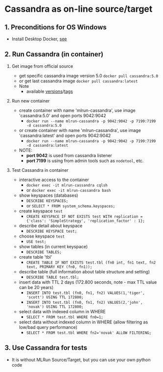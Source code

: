 # Cassandra as on-line source/target

## 1. Preconditions for OS Windows

 - Install Desktop Docker, [see](./desktopdocker.md)

## 2. Run Cassandra (in container)

1. Get image from official source
   - get specific cassandra image version 5.0 `docker pull cassandra:5.0`
   - or get last cassandra image `docker pull cassandra:latest`
   - Note
     - available [versions](https://hub.docker.com/_/cassandra)/[tags](https://hub.docker.com/_/cassandra/tags)

2. Run new container
   - create container with name 'mlrun-cassandra', use image 'cassandra:5.0' and open ports 9042:9042
     - `docker run --name mlrun-cassandra -p 9042:9042 -p 7199:7199 -d cassandra:5.0`
   - or create container with name 'mlrun-cassandra', use image 'cassandra:latest' and open ports 9042:9042
     - `docker run --name mlrun-cassandra -p 9042:9042 -p 7199:7199 -d cassandra:latest`
   - NOTE:
     - **port 9042** is used from cassandra listener
     - **port 7199** is using from admin tools such as `nodetool`, etc.

3. Test Cassandra in container
   - interactive access to the container
     - `docker exec -it mlrun-cassandra cqlsh` 
     - or `docker exec -it mlrun-cassandra bash`
   - show keyspaces (databases)
     - `DESCRIBE KEYSPACES;`
     - or `SELECT * FROM system_schema.keyspaces;`
   - create keyspace `test`
     - `CREATE KEYSPACE IF NOT EXISTS test WITH replication = {'class': 'SimpleStrategy', 'replication_factor' : 1};`
   - describe detail about keyspace
     - `DESCRIBE KEYSPACE test;`
   - choose keyspace `test`
     - `USE test;`
   - show tables (in current keyspace)
     - `DESCRIBE TABLES;` 
   - create table 'tbl'
     - `CREATE TABLE IF NOT EXISTS test.tbl (fn0 int, fn1 text, fn2 text, PRIMARY KEY (fn0, fn1));`
   - describe table (full information about table structure and setting)
     - `DESCRIBE TABLE test.tbl;`
   - insert data with TTL 2 days (172.800 seconds, note - max TTL value can be 20 years)
     - `INSERT INTO test.tbl (fn0, fn1, fn2) VALUES(1,'tiger', 'scott') USING TTL 172800;`
     - `INSERT INTO test.tbl (fn0, fn1, fn2) VALUES(2,'john', 'novak') USING TTL 172800;`
   - select data with indexed column in WHERE 
     - `SELECT * FROM test.tbl WHERE fn0=1;`
   - select data without indexed column in WHERE (allow filtering as low/bad query performance)
     - `SELECT * FROM test.tbl WHERE fn2='novak' ALLOW FILTERING;`


## 3. Use Cassandra for tests

   - It is without MLRun Source/Target, but you can use your own python code